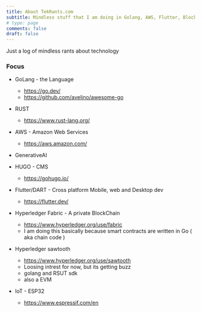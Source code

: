 ```yaml
---
title: About TekRants.com
subtitle: Mindless stuff that I am doing in Golang, AWS, Flutter, BlockChain and IoT ESP32..  and assorted other stuff
# type: page
comments: false
draft: false
---
```



Just a log of mindless rants about technology


### Focus
- GoLang - the Language
    - https://go.dev/
    - https://github.com/avelino/awesome-go

- RUST
    - https://www.rust-lang.org/

- AWS - Amazon Web Services
    - https://aws.amazon.com/

- GenerativeAI

- HUGO - CMS
    -  https://gohugo.io/

- Flutter/DART - Cross platform Mobile, web and Desktop dev
    -  https://flutter.dev/

- Hyperledger Fabric - A private BlockChain
    - https://www.hyperledger.org/use/fabric
    - I am doing this basically because smart contracts are written in Go ( aka chain code )

- Hyperledger sawtooth
    - https://www.hyperledger.org/use/sawtooth
    - Loosing intrest for now, but its getting buzz
    - golang and RSUT sdk
    - also a EVM

- IoT - ESP32
    - https://www.espressif.com/en

